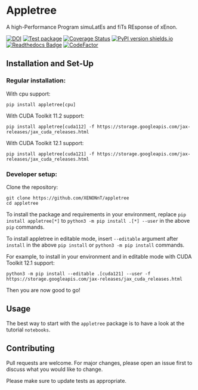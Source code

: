 # Appletree

A high-Performance Program simuLatEs and fiTs REsponse of xEnon.

[![DOI](https://zenodo.org/badge/534803881.svg)](https://zenodo.org/badge/latestdoi/534803881)
[![Test package](https://github.com/XENONnT/appletree/actions/workflows/pytest.yml/badge.svg?branch=master)](https://github.com/XENONnT/appletree/actions/workflows/pytest.yml)
[![Coverage Status](https://coveralls.io/repos/github/XENONnT/appletree/badge.svg)](https://coveralls.io/github/XENONnT/appletree)
[![PyPI version shields.io](https://img.shields.io/pypi/v/appletree.svg)](https://pypi.python.org/pypi/appletree/)
[![Readthedocs Badge](https://readthedocs.org/projects/appletree/badge/?version=latest)](https://appletree.readthedocs.io/en/latest/?badge=latest)
[![CodeFactor](https://www.codefactor.io/repository/github/xenonnt/appletree/badge)](https://www.codefactor.io/repository/github/xenonnt/appletree)

## Installation and Set-Up

### Regular installation:

With cpu support:

```
pip install appletree[cpu]
```

With CUDA Toolkit 11.2 support:

```
pip install appletree[cuda112] -f https://storage.googleapis.com/jax-releases/jax_cuda_releases.html
```

With CUDA Toolkit 12.1 support:

```
pip install appletree[cuda121] -f https://storage.googleapis.com/jax-releases/jax_cuda_releases.html
```

### Developer setup:

Clone the repository:

```
git clone https://github.com/XENONnT/appletree
cd appletree
```

To install the package and requirements in your environment, replace `pip install appletree[*]` to `python3 -m pip install .[*] --user` in the above `pip` commands.

To install appletree in editable mode, insert `--editable` argument after `install` in the above `pip install` or `python3 -m pip install` commands.

For example, to install in your environment and in editable mode with CUDA Toolkit 12.1 support:

```
python3 -m pip install --editable .[cuda121] --user -f https://storage.googleapis.com/jax-releases/jax_cuda_releases.html
```

Then you are now good to go!

## Usage

The best way to start with the `appletree` package is to have a look at the tutorial `notebooks`. 

## Contributing

Pull requests are welcome. For major changes, please open an issue first to discuss what you would like to change.

Please make sure to update tests as appropriate.
